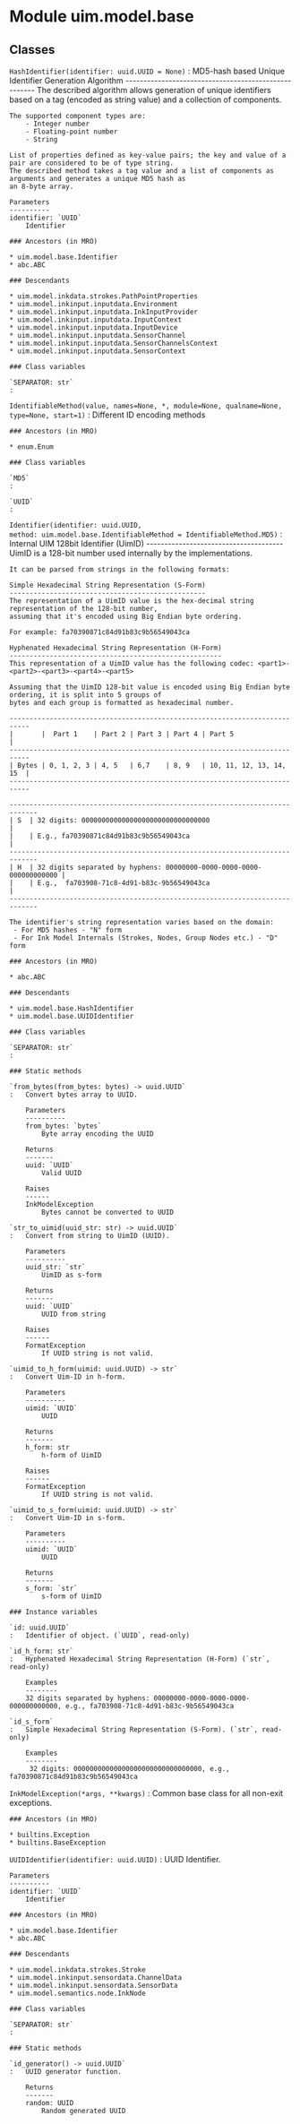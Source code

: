Module uim.model.base
=====================

Classes
-------

`HashIdentifier(identifier: uuid.UUID = None)`
:   MD5-hash based Unique Identifier Generation Algorithm
    -----------------------------------------------------
    The described algorithm allows generation of unique identifiers based on a tag (encoded as string value) and
    a collection of components.
    
    The supported component types are:
        - Integer number
        - Floating-point number
        - String
    
    List of properties defined as key-value pairs; the key and value of a pair are considered to be of type string.
    The described method takes a tag value and a list of components as arguments and generates a unique MD5 hash as
    an 8-byte array.
    
    Parameters
    ----------
    identifier: `UUID`
        Identifier

    ### Ancestors (in MRO)

    * uim.model.base.Identifier
    * abc.ABC

    ### Descendants

    * uim.model.inkdata.strokes.PathPointProperties
    * uim.model.inkinput.inputdata.Environment
    * uim.model.inkinput.inputdata.InkInputProvider
    * uim.model.inkinput.inputdata.InputContext
    * uim.model.inkinput.inputdata.InputDevice
    * uim.model.inkinput.inputdata.SensorChannel
    * uim.model.inkinput.inputdata.SensorChannelsContext
    * uim.model.inkinput.inputdata.SensorContext

    ### Class variables

    `SEPARATOR: str`
    :

`IdentifiableMethod(value, names=None, *, module=None, qualname=None, type=None, start=1)`
:   Different ID encoding methods

    ### Ancestors (in MRO)

    * enum.Enum

    ### Class variables

    `MD5`
    :

    `UUID`
    :

`Identifier(identifier: uuid.UUID, method: uim.model.base.IdentifiableMethod = IdentifiableMethod.MD5)`
:   Internal UIM 128bit Identifier (UimID)
    --------------------------------------
    UimID is a 128-bit number used internally by the implementations.
    
    It can be parsed from strings in the following formats:
    
    Simple Hexadecimal String Representation (S-Form)
    -------------------------------------------------
    The representation of a UimID value is the hex-decimal string representation of the 128-bit number,
    assuming that it's encoded using Big Endian byte ordering.
    
    For example: fa70390871c84d91b83c9b56549043ca
    
    Hyphenated Hexadecimal String Representation (H-Form)
    -----------------------------------------------------
    This representation of a UimID value has the following codec: <part1>-<part2>-<part3>-<part4>-<part5>
    
    Assuming that the UimID 128-bit value is encoded using Big Endian byte ordering, it is split into 5 groups of
    bytes and each group is formatted as hexadecimal number.
    
    ---------------------------------------------------------------------------
    |       |  Part 1    | Part 2 | Part 3 | Part 4 | Part 5                  |
    ---------------------------------------------------------------------------
    | Bytes | 0, 1, 2, 3 | 4, 5   | 6,7    | 8, 9   | 10, 11, 12, 13, 14, 15  |
    ---------------------------------------------------------------------------
    
    -----------------------------------------------------------------------------
    | S  | 32 digits: 00000000000000000000000000000000                          |
    |    | E.g., fa70390871c84d91b83c9b56549043ca                               |
    -----------------------------------------------------------------------------
    | H  | 32 digits separated by hyphens: 00000000-0000-0000-0000-000000000000 |
    |    | E.g.,  fa703908-71c8-4d91-b83c-9b56549043ca                          |
    -----------------------------------------------------------------------------
    
    The identifier's string representation varies based on the domain:
     - For MD5 hashes - "N" form
     - For Ink Model Internals (Strokes, Nodes, Group Nodes etc.) - "D" form

    ### Ancestors (in MRO)

    * abc.ABC

    ### Descendants

    * uim.model.base.HashIdentifier
    * uim.model.base.UUIDIdentifier

    ### Class variables

    `SEPARATOR: str`
    :

    ### Static methods

    `from_bytes(from_bytes: bytes) ‑> uuid.UUID`
    :   Convert bytes array to UUID.
        
        Parameters
        ----------
        from_bytes: `bytes`
            Byte array encoding the UUID
        
        Returns
        -------
        uuid: `UUID`
            Valid UUID
        
        Raises
        ------
        InkModelException
            Bytes cannot be converted to UUID

    `str_to_uimid(uuid_str: str) ‑> uuid.UUID`
    :   Convert from string to UimID (UUID).
        
        Parameters
        ----------
        uuid_str: `str`
            UimID as s-form
        
        Returns
        -------
        uuid: `UUID`
            UUID from string
        
        Raises
        ------
        FormatException
            If UUID string is not valid.

    `uimid_to_h_form(uimid: uuid.UUID) ‑> str`
    :   Convert Uim-ID in h-form.
        
        Parameters
        ----------
        uimid: `UUID`
            UUID
        
        Returns
        -------
        h_form: str
            h-form of UimID
        
        Raises
        ------
        FormatException
            If UUID string is not valid.

    `uimid_to_s_form(uimid: uuid.UUID) ‑> str`
    :   Convert Uim-ID in s-form.
        
        Parameters
        ----------
        uimid: `UUID`
            UUID
        
        Returns
        -------
        s_form: `str`
            s-form of UimID

    ### Instance variables

    `id: uuid.UUID`
    :   Identifier of object. (`UUID`, read-only)

    `id_h_form: str`
    :   Hyphenated Hexadecimal String Representation (H-Form) (`str`, read-only)
        
        Examples
        --------
        32 digits separated by hyphens: 00000000-0000-0000-0000-000000000000, e.g., fa703908-71c8-4d91-b83c-9b56549043ca

    `id_s_form`
    :   Simple Hexadecimal String Representation (S-Form). (`str`, read-only)
        
        Examples
        --------
         32 digits: 00000000000000000000000000000000, e.g., fa70390871c84d91b83c9b56549043ca

`InkModelException(*args, **kwargs)`
:   Common base class for all non-exit exceptions.

    ### Ancestors (in MRO)

    * builtins.Exception
    * builtins.BaseException

`UUIDIdentifier(identifier: uuid.UUID)`
:   UUID Identifier.
    
    Parameters
    ----------
    identifier: `UUID`
        Identifier

    ### Ancestors (in MRO)

    * uim.model.base.Identifier
    * abc.ABC

    ### Descendants

    * uim.model.inkdata.strokes.Stroke
    * uim.model.inkinput.sensordata.ChannelData
    * uim.model.inkinput.sensordata.SensorData
    * uim.model.semantics.node.InkNode

    ### Class variables

    `SEPARATOR: str`
    :

    ### Static methods

    `id_generator() ‑> uuid.UUID`
    :   UUID generator function.
        
        Returns
        -------
        random: UUID
            Random generated UUID